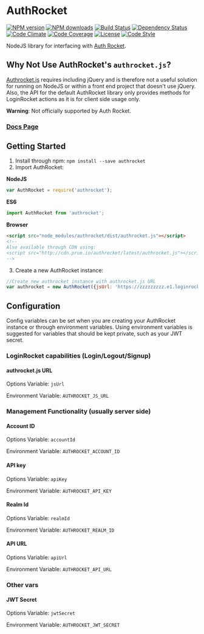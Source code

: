 # AuthRocket

[![NPM version][npm-image]][npm-url]
[![NPM downloads][npm-downloads-image]][npm-url]
[![Build Status][travis-image]][travis-url]
[![Dependency Status][daviddm-image]][daviddm-url]
[![Code Climate][climate-image]][climate-url]
[![Code Coverage][coverage-image]][coverage-url]
[![License][license-image]][license-url]
[![Code Style][code-style-image]][code-style-url]

NodeJS library for interfacing with [Auth Rocket](https://authrocket.com/).

## Why Not Use AuthRocket's `authrocket.js`?

[Authrocket.js](https://authrocket.com/docs/js/authrocket_js) requires including jQuery and is therefore not a useful solution for running on NodeJS or within a front end project that doesn't use jQuery. Also, the API for the default AuthRocket library only provides methods for LoginRocket actions as it is for client side usage only.

**Warning**: Not officially supported by Auth Rocket.

### [Docs Page](https://cdn.prue.io/authrocket/latest/docs/class/src/authrocket.js~AuthRocket.html)
## Getting Started
1. Install through npm: `npm install --save authrocket`
2. Import AuthRocket:

  **NodeJS**
  ```javascript
  var AuthRocket = require('authrocket');
  ```

  **ES6**
  ```javascript
  import AuthRocket from 'authrocket';
  ```

  **Browser**

  ```html
  <script src="node_modules/authrocket/dist/authrocket.js"></script>
  <!--
  Also available through CDN using:
  <script src="http://cdn.prue.io/authrocket/latest/authrocket.js"></script>
  -->
  ```

3. Create a new AuthRocket instance:
```javascript
//Create new authrocket instance with authrocket.js URL
var authrocket = new AuthRocket({jsUrl: 'https://zzzzzzzzz.e1.loginrocket.com/v1/'});
```

## Configuration
Config variables can be set when you are creating your AuthRocket instance or through environment variables. Using environment variables is suggested for variables that should be kept private, such as your JWT secret.

### LoginRocket capabilities (Login/Logout/Signup)
#### authrocket.js URL
Options Variable: `jsUrl`

Environment Variable: `AUTHROCKET_JS_URL`

### Management Functionality (usually server side)

#### Account ID
Options Variable: `accountId`

Environment Variable: `AUTHROCKET_ACCOUNT_ID`

#### API key
Options Variable: `apiKey`

Environment Variable: `AUTHROCKET_API_KEY`

#### Realm Id
Options Variable: `realmId`

Environment Variable: `AUTHROCKET_REALM_ID`

#### API URL
Options Variable: `apiUrl`

Environment Variable: `AUTHROCKET_API_URL`

### Other vars
#### JWT Secret
Options Variable: `jwtSecret`

Environment Variable: `AUTHROCKET_JWT_SECRET`


[npm-image]: https://img.shields.io/npm/v/authrocket.svg?style=flat-square
[npm-url]: https://npmjs.org/package/authrocket
[npm-downloads-image]: https://img.shields.io/npm/dm/authrocket.svg?style=flat-square
[travis-image]: https://img.shields.io/travis/prescottprue/authrocket/master.svg?style=flat-square
[travis-url]: https://travis-ci.org/prescottprue/authrocket
[daviddm-image]: https://img.shields.io/david/prescottprue/authrocket.svg?style=flat-square
[daviddm-url]: https://david-dm.org/prescottprue/authrocket
[climate-image]: https://img.shields.io/codeclimate/github/prescottprue/authrocket.svg?style=flat-square
[climate-url]: https://codeclimate.com/github/prescottprue/authrocket
[coverage-image]: https://img.shields.io/codeclimate/coverage/github/prescottprue/authrocket.svg?style=flat-square
[coverage-url]: https://codeclimate.com/github/prescottprue/authrocket
[license-image]: https://img.shields.io/npm/l/authrocket.svg?style=flat-square
[license-url]: https://github.com/prescottprue/authrocket/blob/master/LICENSE
[code-style-image]: https://img.shields.io/badge/code%20style-standard-brightgreen.svg?style=flat-square
[code-style-url]: http://standardjs.com/
